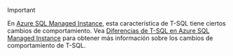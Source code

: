> [!IMPORTANT]  
> En [Azure SQL Managed Instance](/azure/sql-database/sql-database-managed-instance), esta característica de T-SQL tiene ciertos cambios de comportamiento. Vea [Diferencias de T-SQL en Azure SQL Managed Instance](/azure/sql-database/sql-database-managed-instance-transact-sql-information) para obtener más información sobre los cambios de comportamiento de T-SQL.